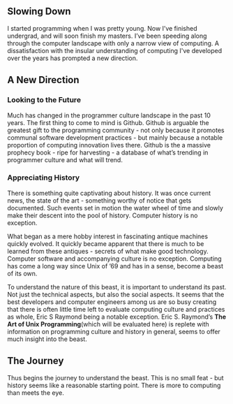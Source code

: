 ## Slowing Down

I started programming when I was pretty young. Now I’ve finished undergrad, and will soon finish my masters. I’ve been speeding along through the computer landscape with only a narrow view of computing. A dissatisfaction with the insular understanding of computing I've developed over the years has prompted a new direction.

## A New Direction

### Looking to the Future
Much has changed in the programmer culture landscape in the past 10 years. The first thing to come to mind is Github. Github is arguable the greatest gift to the programming community - not only because it promotes communal software development practices - but mainly because a notable proportion of computing innovation lives there. Github is the a massive prophecy book - ripe for harvesting - a database of what’s trending in programmer culture and what will trend.

### Appreciating History
There is something quite captivating about history. It was once current news, the state of the art - something worthy of notice that gets documented. Such events set in motion the water wheel of time and slowly make their descent into the pool of history. Computer history is no exception.

What began as a mere hobby interest in fascinating antique machines quickly evolved. It quickly became apparent that there is much to be learned from these antiques - secrets of what make good technology. Computer software and accompanying culture is no exception. Computing has come a long way since Unix of ’69 and has in a sense, become a beast of its own.

To understand the nature of this beast, it is important to understand its past. Not just the technical aspects, but also the social aspects. It seems that the best developers and computer engineers among us are so busy creating that there is often little time left to evaluate computing culture and practices as whole, Eric S Raymond being a notable exception. Eric S. Raymond’s **The Art of Unix Programming**(which will be evaluated here) is replete with information on programming culture and history in general, seems to offer much insight into the beast.

## The Journey
Thus begins the journey to understand the beast. This is no small feat - but history seems like a reasonable starting point. There is more to computing than meets the eye.
